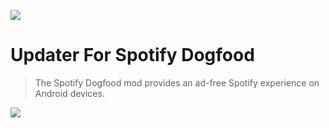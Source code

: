 ![](https://github.com/2Rabbit/UpdaterForSpotify/blob/master/app/src/main/res/mipmap-xxxhdpi/ic_launcher.png)
# Updater For Spotify Dogfood
> The Spotify Dogfood mod provides an ad-free Spotify experience on Android devices.

<a target="_blank" href="https://www.paypal.me/2Ra66it" title="Donate using PayPal"><img src="https://img.shields.io/badge/paypal-donate-yellow.svg" /></a>

